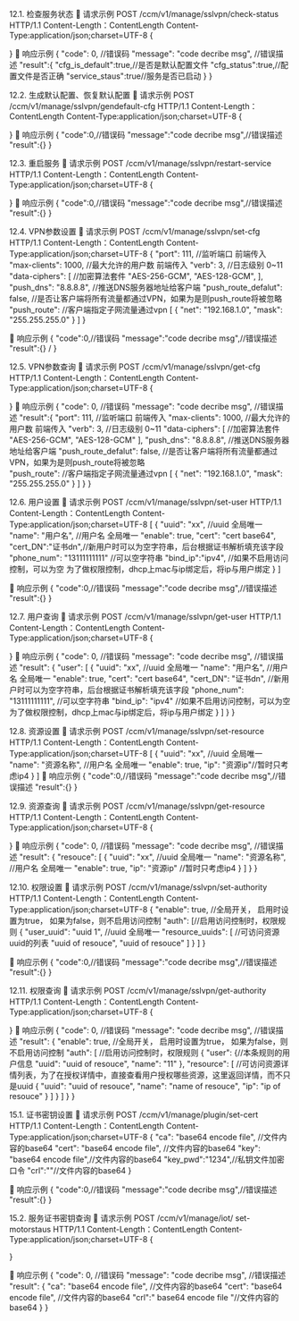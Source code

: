12.1.	检查服务状态
	请求示例
POST /ccm/v1/manage/sslvpn/check-status HTTP/1.1 
Content-Length：ContentLength 
Content-Type:application/json;charset=UTF-8 
{
    
}
	响应示例
{
    "code": 0, //错误码
    "message": "code decribe msg", //错误描述
    "result":{
        "cfg_is_default":true,//是否是默认配置文件
        "cfg_status":true,//配置文件是否正确
        "service_staus":true//服务是否已启动
    }
}



12.2.	生成默认配置、恢复默认配置
	请求示例
POST /ccm/v1/manage/sslvpn/gendefault-cfg HTTP/1.1 
Content-Length：ContentLength 
Content-Type:application/json;charset=UTF-8 
{
    
}
	响应示例
{
    "code":0,//错误码
    "message":"code decribe msg",//错误描述
    "result":{} 
}



12.3.	重启服务
	请求示例
POST /ccm/v1/manage/sslvpn/restart-service HTTP/1.1 
Content-Length：ContentLength 
Content-Type:application/json;charset=UTF-8 
{
    
}
	响应示例
{
    "code":0,//错误码
    "message":"code decribe msg",//错误描述
    "result":{} 
}


12.4.	VPN参数设置
	请求示例
POST /ccm/v1/manage/sslvpn/set-cfg HTTP/1.1 
Content-Length：ContentLength 
Content-Type:application/json;charset=UTF-8 
{
    "port": 111, //监听端口 前端传入
    "max-clients": 1000, //最大允许的用户数 前端传入
    "verb": 3, //日志级别 0~11
    "data-ciphers": [ //加密算法套件
        "AES-256-GCM",
        "AES-128-GCM",
    ],
    "push_dns": "8.8.8.8", //推送DNS服务器地址给客户端
    "push_route_defalut": false, //是否让客户端将所有流量都通过VPN，如果为是则push_route将被忽略    
    "push_route": //客户端指定子网流量通过vpn
    [
        {
            "net": "192.168.1.0",
            "mask": "255.255.255.0"
        }
    ]
}


	响应示例
{
"code":0,//错误码
"message":"code decribe msg",//错误描述
"result":{} /
}

12.5.	VPN参数查询
	请求示例
POST /ccm/v1/manage/sslvpn/get-cfg HTTP/1.1 
Content-Length：ContentLength 
Content-Type:application/json;charset=UTF-8 
{
    
}
	响应示例
{
    "code": 0, //错误码
    "message": "code decribe msg", //错误描述
    "result":{
        "port": 111, //监听端口 前端传入
        "max-clients": 1000, //最大允许的用户数 前端传入
        "verb": 3, //日志级别 0~11
        "data-ciphers": [ //加密算法套件
            "AES-256-GCM",
            "AES-128-GCM"
        ],
        "push_dns": "8.8.8.8", //推送DNS服务器地址给客户端
        "push_route_defalut": false, //是否让客户端将所有流量都通过VPN，如果为是则push_route将被忽略    
        "push_route": //客户端指定子网流量通过vpn
        [
            {
                "net": "192.168.1.0",
                "mask": "255.255.255.0"
            }
        ]
    }
}


12.6.	用户设置
	请求示例
POST /ccm/v1/manage/sslvpn/set-user HTTP/1.1 
Content-Length：ContentLength 
Content-Type:application/json;charset=UTF-8 
[
    {
        "uuid": "xx", //uuid 全局唯一
        "name": "用户名", //用户名 全局唯一
        "enable": true,
        "cert": "cert base64",
        "cert_DN":"证书dn",//新用户时可以为空字符串，后台根据证书解析填充该字段
        "phone_num": "13111111111" //可以空字符串 
        "bind_ip":"ipv4", //如果不启用访问控制，可以为空 为了做权限控制，dhcp上mac与ip绑定后，将ip与用户绑定
    }
]

	响应示例
{
"code":0,//错误码
"message":"code decribe msg",//错误描述
"result":{} 
}

12.7.	用户查询
	请求示例
POST /ccm/v1/manage/sslvpn/get-user HTTP/1.1 
Content-Length：ContentLength 
Content-Type:application/json;charset=UTF-8 
{
    
}
	响应示例
{
    "code": 0, //错误码
    "message": "code decribe msg", //错误描述
    "result": {
        "user": [
            {
                "uuid": "xx", //uuid 全局唯一
                "name": "用户名", //用户名 全局唯一
                "enable": true,
                "cert": "cert base64",
                "cert_DN": "证书dn", //新用户时可以为空字符串，后台根据证书解析填充该字段
                "phone_num": "13111111111", //可以空字符串 
                "bind_ip": "ipv4" //如果不启用访问控制，可以为空 为了做权限控制，dhcp上mac与ip绑定后，将ip与用户绑定
            }
        ]
    }
}


12.8.	资源设置
	请求示例
POST /ccm/v1/manage/sslvpn/set-resource  HTTP/1.1 
Content-Length：ContentLength 
Content-Type:application/json;charset=UTF-8 
[
    {
        "uuid": "xx", //uuid 全局唯一
        "name": "资源名称", //用户名 全局唯一
        "enable": true,
        "ip": "资源ip"//暂时只考虑ip4
    }
]
	响应示例
{
    "code":0,//错误码
    "message":"code decribe msg",//错误描述
    "result":{} 
}


12.9.	资源查询
	请求示例
POST /ccm/v1/manage/sslvpn/get-resource HTTP/1.1 
Content-Length：ContentLength 
Content-Type:application/json;charset=UTF-8 
{
    
}
	响应示例
{
    "code": 0, //错误码
    "message": "code decribe msg", //错误描述
    "result": {
        "resouce": [
            {
                "uuid": "xx", //uuid 全局唯一
                "name": "资源名称", //用户名 全局唯一
                "enable": true,
                "ip": "资源ip" //暂时只考虑ip4
            }
        ]
    }
}


12.10.	权限设置
	请求示例
POST /ccm/v1/manage/sslvpn/set-authority HTTP/1.1 
Content-Length：ContentLength 
Content-Type:application/json;charset=UTF-8 
{
    "enable": true, //全局开关， 启用时设置为true， 如果为false，则不启用访问控制
    "auth": [//启用访问控制时，权限规则
        {
            "user_uuid": "uuid 1", //uuid 全局唯一
            "resource_uuids": [ //可访问资源uuid的列表
                "uuid of resouce",
                "uuid of resouce"
            ]
        }
    ]
}
    

	响应示例
{
    "code":0,//错误码
    "message":"code decribe msg",//错误描述
    "result":{} 
}

12.11.	权限查询
	请求示例
POST /ccm/v1/manage/sslvpn/get-authority HTTP/1.1 
Content-Length：ContentLength 
Content-Type:application/json;charset=UTF-8 
{
    
}
	响应示例
{
    "code": 0, //错误码
    "message": "code decribe msg", //错误描述
    "result": {
        "enable": true, //全局开关， 启用时设置为true， 如果为false，则不启用访问控制
        "auth": [ //启用访问控制时，权限规则
            {
                "user": {//本条规则的用户信息
                    "uuid": "uuid of resouce",
                    "name": "11"
                },
                "resource": [ //可访问资源详情列表，为了在授权详情中，直接查看用户授权哪些资源，这里返回详情，而不只是uuid
                    {
                        "uuid": "uuid of resouce",
                        "name": "name of resouce",
                        "ip": "ip of resouce"
                    }
                ]
            }
        ]
    }
}





15.1.	证书密钥设置
	请求示例
POST /ccm/v1/manage/plugin/set-cert HTTP/1.1 
Content-Length：ContentLength 
Content-Type:application/json;charset=UTF-8 
{
        "ca": "base64 encode file", //文件内容的base64
        "cert": "base64 encode file", //文件内容的base64
        "key": "base64 encode file",//文件内容的base64
        "key_pwd":"1234",//私钥文件加密口令
        "crl":""//文件内容的base64
    }    

	响应示例
{
    "code":0,//错误码
    "message":"code decribe msg",//错误描述
    "result":{} 
}




15.2.	服务证书密钥查询
	请求示例
POST /ccm/v1/manage/iot/ set-motorstaus HTTP/1.1 
Content-Length：ContentLength 
Content-Type:application/json;charset=UTF-8 
{
    
}
    

	响应示例
{
    "code": 0, //错误码
    "message": "code decribe msg", //错误描述
    "result": {
        "ca": "base64 encode file", //文件内容的base64
        "cert": "base64 encode file", //文件内容的base64
        "crl":" base64 encode file "//文件内容的base64
    }
}


